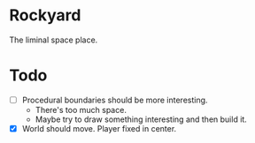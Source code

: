 # Rockyard

The liminal space place.

# Todo

- [ ] Procedural boundaries should be more interesting.
    - There's too much space.
    - Maybe try to draw something interesting and then build it.
- [x] World should move. Player fixed in center.